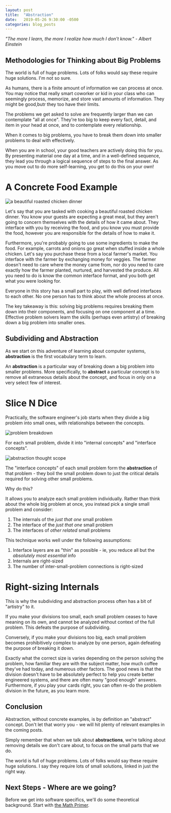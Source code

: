 ```yaml
---
layout: post
title:  "Abstraction"
date:   2019-05-26 9:30:00 -0500
categories: blog_posts
---
```


*"The more I learn, the more I realize how much I don't know." - Albert Einstein*

## Methodologies for Thinking about Big Problems

The world is full of huge problems. Lots of folks would say these require huge solutions. I'm not so sure.

As humans, there is a finite amount of information we can process at once. You may notice that really smart coworker or kid in your class who can seemingly process, memorize, and store vast amounts of information. They might be good,butr they too have their limits.

The problems we get asked to solve are frequently larger than we can contemplate "all at once". They're too big to keep every fact, detail, and item in your head at once, and to contemplate every relationship.

When it comes to big problems, you have to break them down into smaller problems to deal with effectively.

When you are in school, your good teachers are actively doing this for you. By presenting material one day at a time, and in a well-defined sequence, they lead you through a logical sequence of steps to the final answer. As you move out to do more self-learning, you get to do this on your own!

# A Concrete Food Example

![a beautiful roasted chicken dinner](/assets/chicken-close-up-dinner-265393.jpg)

Let's say that you are tasked with cooking a beautiful roasted chicken dinner. You know your guests are expecting a great meal, but they aren't going to concern themselves with the details of how it came about. They interface with you by receiving the food, and you know you must provide the food, however you are responsible for the details of how to make it.

Furthermore, you're probably going to use some ingredients to make the food. For example, carrots and onions go great when stuffed inside a whole chicken. Let's say you purchase these from a local farmer's market. You interface with the farmer by exchanging money for veggies. The farmer doesn't need to care where the money came from, nor do you need to care exactly how the farmer planted, nurtured, and harvested the produce. All you need to do is know the common interface format, and you both get what you were looking for.

Everyone in this story has a small part to play, with well defined interfaces to each other. No one person has to think about the whole process at once.

The key takeaway is this: solving big problems requires breaking them down into their components, and focusing on one component at a time. Effective problem solvers learn the skills (perhaps even artistry) of breaking down a big problem into smaller ones.

## Subdividing and Abstraction

As we start on this adventure of learning about computer systems, **abstraction** is the first vocabulary term to learn.

An **abstraction** is a particular way of breaking down a big problem into smaller problems. More specifically, to **abstract** a particular concept is to remove all extraneous details about the concept, and focus in only on a very select few of interest.

# Slice N Dice

Practically, the software engineer's job starts when they divide a big problem into small ones, with relationships between the concepts.

![problem breakdown](/assets/breaking_down_ideas.png)

For each small problem, divide it into "internal concepts" and "interface concepts".

![abstraction thought scope](/assets/abstraction.png)

The "interface concepts" of each small problem form the **abstraction** of that problem - they boil the small problem down to just the critical details required for solving other small problems.

Why do this? 

It allows you to analyze each small problem individually. Rather than think about the whole big problem at once, you instead pick a single small problem and consider:

  1. The internals of the _just that one_ small problem
  2. The interface of the _just that one_ small problem
  3. The interfaces of _other related_ small problems
 
This technique works well under the following assumptions:
 
  1. Interface layers are as "thin" as possible - ie, you reduce all but the _absolutely most essential_ info
  2. Internals are right-sized
  3. The number of inter-small-problem connections is right-sized

# Right-sizing Internals

This is why the subdividing and abstraction process often has a bit of "artistry" to it.

If you make your divisions too small, each small problem ceases to have meaning on its own, and cannot be analyzed without context of the full problem. This defeats the purpose of subdividing.

Conversely, if you make your divisions too big, each small problem becomes prohibitively complex to analyze by one person, again defeating the purpose of breaking it down.

Exactly what the correct size is varies depending on the person solving the problem, how familiar they are with the subject matter, how much coffee they've had today, and numerous other factors. The good news is that the division doesn't have to be absolutely perfect to help you create better engineered systems, and there are often many "good enough" answers. Furthermore, if you play your cards right, you can often re-do the problem division in the future, as you learn more.
 

## Conclusion

Abstraction, without concrete examples, is by definition an "abstract" concept. Don't let that worry you - we will hit plenty of relevant examples in the coming posts. 

Simply remember that when we talk about **abstractions**, we're talking about removing details we don't care about, to focus on the small parts that we do.

The world is full of huge problems. Lots of folks would say these require huge solutions. I say they require lots of small solutions, linked in just the right way.


## Next Steps - Where are we going?

Before we get into software specifics, we'll do some theoretical background. Start with [the Math Primer](/blog_posts/2019/06/01/math_primer1.html).
 
 
